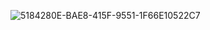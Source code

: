 ![5184280E-BAE8-415F-9551-1F66E10522C7](https://user-images.githubusercontent.com/95351146/161640755-9ac3c58a-ff7d-4528-99e6-b20a41602705.png)

